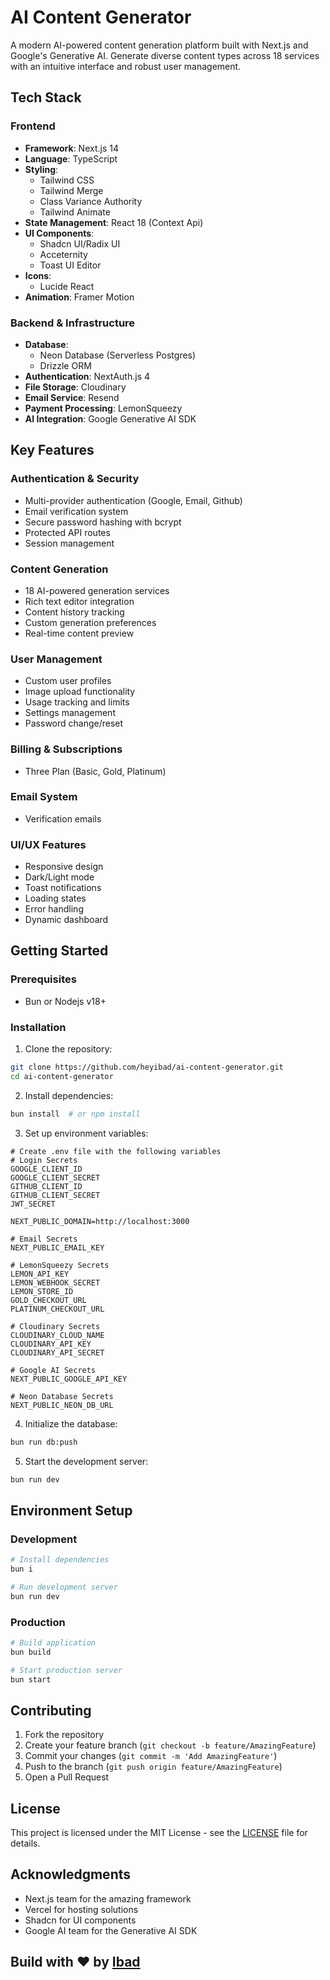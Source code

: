 # AI Content Generator

A modern AI-powered content generation platform built with Next.js and Google's Generative AI. Generate diverse content types across 18 services with an intuitive interface and robust user management.


## Tech Stack

### Frontend
- **Framework**: Next.js 14
- **Language**: TypeScript 
- **Styling**: 
  - Tailwind CSS 
  - Tailwind Merge
  - Class Variance Authority
  - Tailwind Animate
- **State Management**: React 18 (Context Api)
- **UI Components**:
  - Shadcn UI/Radix UI 
  - Acceternity
  - Toast UI Editor
- **Icons**: 
  - Lucide React
- **Animation**: Framer Motion

### Backend & Infrastructure
- **Database**: 
  - Neon Database (Serverless Postgres)
  - Drizzle ORM
- **Authentication**: NextAuth.js 4
- **File Storage**: Cloudinary
- **Email Service**: Resend
- **Payment Processing**: LemonSqueezy
- **AI Integration**: Google Generative AI SDK

## Key Features

### Authentication & Security
- Multi-provider authentication (Google, Email, Github)
- Email verification system
- Secure password hashing with bcrypt
- Protected API routes
- Session management

### Content Generation
- 18 AI-powered generation services
- Rich text editor integration
- Content history tracking
- Custom generation preferences
- Real-time content preview

### User Management
- Custom user profiles
- Image upload functionality
- Usage tracking and limits
- Settings management
- Password change/reset

### Billing & Subscriptions
- Three Plan (Basic, Gold, Platinum)

### Email System
- Verification emails


### UI/UX Features
- Responsive design
- Dark/Light mode
- Toast notifications
- Loading states
- Error handling
- Dynamic dashboard

## Getting Started

### Prerequisites
- Bun or Nodejs v18+

### Installation

1. Clone the repository:
```bash
git clone https://github.com/heyibad/ai-content-generator.git
cd ai-content-generator
```

2. Install dependencies:
```bash
bun install  # or npm install
```

3. Set up environment variables:
```env
# Create .env file with the following variables
# Login Secrets
GOOGLE_CLIENT_ID
GOOGLE_CLIENT_SECRET
GITHUB_CLIENT_ID
GITHUB_CLIENT_SECRET
JWT_SECRET

NEXT_PUBLIC_DOMAIN=http://localhost:3000

# Email Secrets
NEXT_PUBLIC_EMAIL_KEY

# LemonSqueezy Secrets
LEMON_API_KEY
LEMON_WEBHOOK_SECRET
LEMON_STORE_ID
GOLD_CHECKOUT_URL
PLATINUM_CHECKOUT_URL

# Cloudinary Secrets
CLOUDINARY_CLOUD_NAME
CLOUDINARY_API_KEY
CLOUDINARY_API_SECRET

# Google AI Secrets
NEXT_PUBLIC_GOOGLE_API_KEY

# Neon Database Secrets
NEXT_PUBLIC_NEON_DB_URL
```

4. Initialize the database:
```bash
bun run db:push
```

5. Start the development server:
```bash
bun run dev
```

## Environment Setup

### Development
```bash
# Install dependencies
bun i 

# Run development server
bun run dev
```

### Production
```bash
# Build application
bun build

# Start production server
bun start
```

## Contributing

1. Fork the repository
2. Create your feature branch (`git checkout -b feature/AmazingFeature`)
3. Commit your changes (`git commit -m 'Add AmazingFeature'`)
4. Push to the branch (`git push origin feature/AmazingFeature`)
5. Open a Pull Request

## License

This project is licensed under the MIT License - see the [LICENSE](LICENSE) file for details.

## Acknowledgments

- Next.js team for the amazing framework
- Vercel for hosting solutions
- Shadcn for UI components
- Google AI team for the Generative AI SDK


## Build with ❤️ by [Ibad](https://linkedin.com/in/heyibad)
